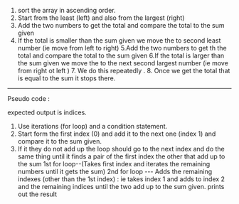 1. sort the array in ascending order. 
2. Start from the least (left) and also from the largest (right)
3. Add the two numbers to get the total and  compare the total to the sum given
4. If the total is smaller than the sum given we move the  to second least number 
   (ie move from left to right)
 5.Add the two numbers to get th the total and  compare the total to the sum given
  6.If the total is larger than the sum given we move the to the next second largest number 
   (ie move from right ot left )
   7. We do this repeatedly .
    8. Once we get the total that is equal to the sum it stops there.
 

----------------------------------------
Pseudo code : 
 
expected output is indices.
1. Use iterations (for loop) and a condition statement.
2. Start form the first index (0) and add it to the next one (index 1) and compare it to the sum given. 
3. If it they do not add up the loop should go to the next index and do the same thing until it finds a pair of the first index the other that add up to the sum
 1st for loop--(Takes first index and iterates the remaining numbers until it gets the sum)
 2nd for loop --- Adds the remaining indexes (other than the 1st index) : ie takes index 1 and adds to index 2 and the remaining indices until the two add up to the sum given.
prints out the result




